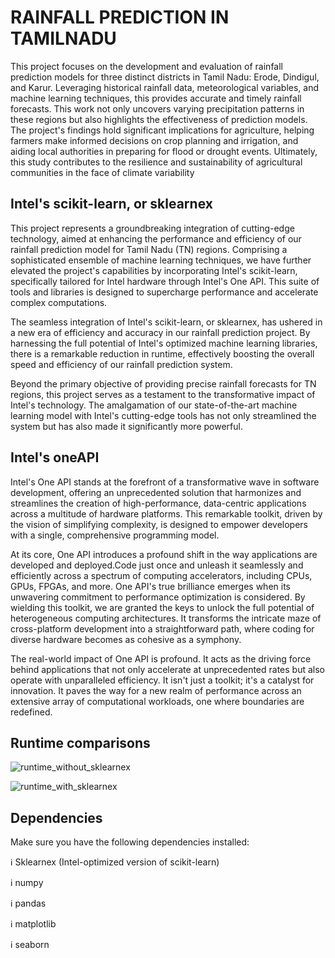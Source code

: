 
# RAINFALL PREDICTION IN TAMILNADU
This project focuses on the development and evaluation of rainfall prediction models for three distinct districts in Tamil Nadu: Erode, Dindigul, and Karur. Leveraging historical rainfall data, meteorological variables, and  machine learning techniques, this provides accurate and timely rainfall forecasts. This  work not only uncovers varying precipitation patterns in these regions but also highlights the effectiveness of  prediction models. The project's findings hold significant implications for agriculture, helping farmers make informed decisions on crop planning and irrigation, and aiding local authorities in preparing for flood or drought events. Ultimately, this study contributes to the resilience and sustainability of agricultural communities in the face of climate variability


## Intel's scikit-learn, or sklearnex
This project represents a groundbreaking integration of cutting-edge technology, aimed at enhancing the performance and efficiency of our rainfall prediction model for Tamil Nadu (TN) regions. Comprising a sophisticated ensemble of machine learning techniques, we have further elevated the project's capabilities by incorporating Intel's scikit-learn, specifically tailored for Intel hardware through Intel's One API. This suite of tools and libraries is designed to supercharge performance and accelerate complex computations.

The seamless integration of Intel's scikit-learn, or sklearnex, has ushered in a new era of efficiency and accuracy in our rainfall prediction project. By harnessing the full potential of Intel's optimized machine learning libraries, there is a remarkable reduction in runtime, effectively boosting the overall speed and efficiency of our rainfall prediction system.

Beyond the primary objective of providing precise rainfall forecasts for TN regions, this project serves as a testament to the transformative impact of Intel's technology. The amalgamation of our state-of-the-art machine learning model with Intel's cutting-edge tools has not only streamlined the system but has also made it significantly more powerful.

## Intel's oneAPI
Intel's One API stands at the forefront of a transformative wave in software development, offering an unprecedented solution that harmonizes and streamlines the creation of high-performance, data-centric applications across a multitude of hardware platforms. This remarkable toolkit, driven by the vision of simplifying complexity, is designed to empower developers with a single, comprehensive programming model.

At its core, One API introduces a profound shift in the way applications are developed and deployed.Code just once and unleash it seamlessly and efficiently across a spectrum of computing accelerators, including CPUs, GPUs, FPGAs, and more. One API's true brilliance emerges when its unwavering commitment to performance optimization is considered. By wielding this toolkit, we are granted the keys to unlock the full potential of heterogeneous computing architectures. It transforms the intricate maze of cross-platform development into a straightforward path, where coding for diverse hardware becomes as cohesive as a symphony.

The real-world impact of One API is profound. It acts as the driving force behind applications that not only accelerate at unprecedented rates but also operate with unparalleled efficiency. It isn't just a toolkit; it's a catalyst for innovation. It paves the way for a new realm of performance across an extensive array of computational workloads, one where boundaries are redefined.

## Runtime comparisons

![runtime_without_sklearnex](https://github.com/nirranjana6/one_api-rainfall/assets/142658789/d12f0258-861c-4049-bf06-da2ad6c458f7)

![runtime_with_sklearnex](https://github.com/nirranjana6/one_api-rainfall/assets/142658789/83f7dfe8-4a31-48fc-9f41-f689dc09026c)


## Dependencies
Make sure you have the following dependencies installed:

ℹ️ Sklearnex (Intel-optimized version of scikit-learn)

ℹ️ numpy

ℹ️ pandas

ℹ️ matplotlib

ℹ️ seaborn

